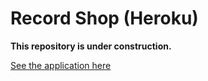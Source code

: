 # Record Shop (Heroku)

**This repository is under construction.**

[See the application here](https://record-shop-lwc-oss.herokuapp.com)